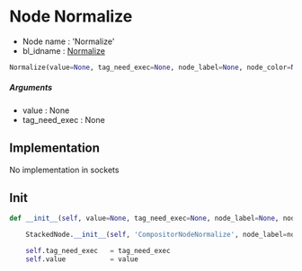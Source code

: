# Node Normalize

- Node name : 'Normalize'
- bl_idname : [Normalize](https://docs.blender.org/api/current/bpy.types.Normalize.html)


``` python
Normalize(value=None, tag_need_exec=None, node_label=None, node_color=None)
```
##### Arguments

- value : None
- tag_need_exec : None

## Implementation

No implementation in sockets

## Init

``` python
def __init__(self, value=None, tag_need_exec=None, node_label=None, node_color=None):

    StackedNode.__init__(self, 'CompositorNodeNormalize', node_label=node_label, node_color=node_color)

    self.tag_need_exec   = tag_need_exec
    self.value           = value
```
